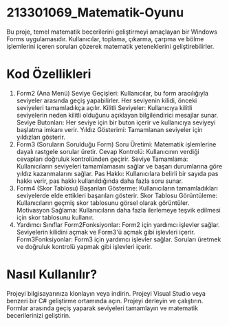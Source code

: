 # 213301069_Matematik-Oyunu

Bu proje, temel matematik becerilerini geliştirmeyi amaçlayan bir Windows Forms uygulamasıdır. Kullanıcılar, toplama, çıkarma, çarpma ve bölme işlemlerini içeren soruları çözerek matematik yeteneklerini geliştirebilirler.

# Kod Özellikleri
 1. Form2 (Ana Menü)
Seviye Geçişleri: Kullanıcılar, bu form aracılığıyla seviyeler arasında geçiş yapabilirler. Her seviyenin kilidi, önceki seviyeleri tamamladıkça açılır.
Kilitli Seviyeler: Kullanıcıya kilitli seviyelerin neden kilitli olduğunu açıklayan bilgilendirici mesajlar sunar.
Seviye Butonları: Her seviye için bir buton içerir ve kullanıcıya seviyeyi başlatma imkanı verir.
Yıldız Gösterimi: Tamamlanan seviyeler için yıldızları gösterir.
 2. Form3 (Soruların Sorulduğu Form)
Soru Üretimi: Matematik işlemlerine dayalı rastgele sorular üretir.
Cevap Kontrolü: Kullanıcının verdiği cevapları doğruluk kontrolünden geçirir.
Seviye Tamamlama: Kullanıcıların seviyeleri tamamlamasını sağlar ve başarı durumlarına göre yıldız kazanmalarını sağlar.
Pas Hakkı: Kullanıcılara belirli bir sayıda pas hakkı verir, pas hakkı kullanıldığında daha fazla soru sunar.
 3. Form4 (Skor Tablosu)
Başarıları Gösterme: Kullanıcıların tamamladıkları seviyelerde elde ettikleri başarıları gösterir.
Skor Tablosu Görüntüleme: Kullanıcıların geçmiş skor tablosunu görsel olarak görüntüler.
Motivasyon Sağlama: Kullanıcıların daha fazla ilerlemeye teşvik edilmesi için skor tablosunu kullanır.
 4. Yardımcı Sınıflar
Form2Fonksiyonlar: Form2 için yardımcı işlevler sağlar. Seviyelerin kilidini açmak ve Form3'ü açmak gibi işlevleri içerir.
Form3Fonksiyonlar: Form3 için yardımcı işlevler sağlar. Soruları üretmek ve doğruluk kontrolü yapmak gibi işlevleri içerir.
# Nasıl Kullanılır?
Projeyi bilgisayarınıza klonlayın veya indirin.
Projeyi Visual Studio veya benzeri bir C# geliştirme ortamında açın.
Projeyi derleyin ve çalıştırın.
Formlar arasında geçiş yaparak seviyeleri tamamlayın ve matematik becerilerinizi geliştirin.


